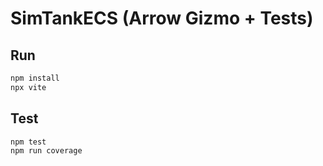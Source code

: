 # SimTankECS (Arrow Gizmo + Tests)

## Run
```bash
npm install
npx vite
```

## Test
```bash
npm test
npm run coverage
```
